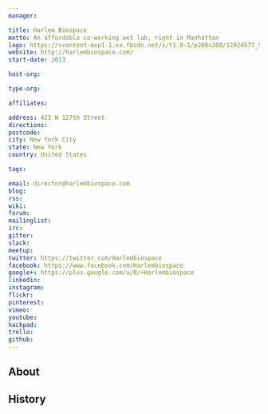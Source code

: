```yaml
---
manager:

title: Harlem Biospace
motto: An affordable co-working wet lab, right in Manhattan
logo: https://scontent-mxp1-1.xx.fbcdn.net/v/t1.0-1/p200x200/12924577_564699273690469_5064291978652898101_n.jpg?oh=1324142ed1d1edfd76437ad3b409b451&oe=590B1CCE
website: http://harlembiospace.com/
start-date: 2013

host-org:

type-org:

affiliates:

address: 423 W 127th Street
directions:
postcode:
city: New York City
state: New York
country: United States

tags:

email: director@harlembiospace.com
blog:
rss:
wiki:
forum:
mailinglist:
irc:
gitter:
slack:
meetup:
twitter: https://twitter.com/Harlembiospace
facebook: https://www.facebook.com/Harlembiospace
google+: https://plus.google.com/u/0/+Harlembiospace
linkedin:
instagram:
flickr:
pinterest:
vimeo:
youtube:
hackpad:
trello:
github:
---
```


## About

## History
